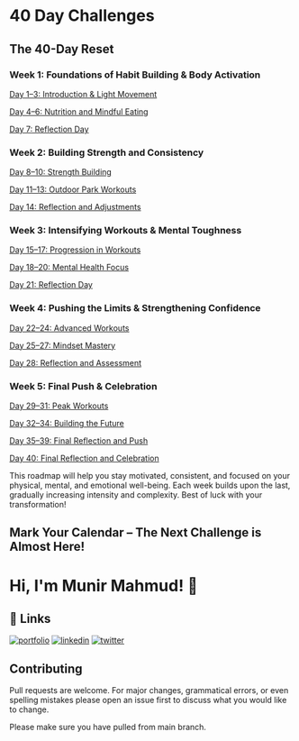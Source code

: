 # 40 Day Challenges

## The 40-Day Reset

### Week 1: Foundations of Habit Building & Body Activation

[Day 1–3: Introduction & Light Movement](https://github.com/munirmahmud/40daychallenge/blob/main/The-40-Day-Reset/Week-1/Day-1–3-Introduction-and-Light-Movement.md)

[Day 4–6: Nutrition and Mindful Eating](https://github.com/munirmahmud/40daychallenge/blob/main/The-40-Day-Reset/Week-1/Day-4–6-Nutrition-and-Mindful-Eating.md)

[Day 7: Reflection Day](https://github.com/munirmahmud/40daychallenge/blob/main/The-40-Day-Reset/Week-1/Day-7-Reflection-Day.md)

### Week 2: Building Strength and Consistency

[Day 8–10: Strength Building](https://github.com/munirmahmud/40daychallenge/blob/main/The-40-Day-Reset/Week-2/Day-8–10-Strength-Building.md)

[Day 11–13: Outdoor Park Workouts](https://github.com/munirmahmud/40daychallenge/blob/main/The-40-Day-Reset/Week-2/Day-11–13-OutdoorPark-Workouts.md)

[Day 14: Reflection and Adjustments](https://github.com/munirmahmud/40daychallenge/blob/main/The-40-Day-Reset/Week-2/Day-14-Reflection-and-Adjustments.md)

### Week 3: Intensifying Workouts & Mental Toughness

[Day 15–17: Progression in Workouts](https://github.com/munirmahmud/40daychallenge/blob/main/The-40-Day-Reset/Week-3/Day-15–17-Progression-in-Workouts.md)

[Day 18–20: Mental Health Focus](https://github.com/munirmahmud/40daychallenge/blob/main/The-40-Day-Reset/Week-3/Day-18–20-Mental-Health-Focus.md)

[Day 21: Reflection Day](https://github.com/munirmahmud/40daychallenge/blob/main/The-40-Day-Reset/Week-3/Day-21-Reflection-Day.md)

### Week 4: Pushing the Limits & Strengthening Confidence

[Day 22–24: Advanced Workouts](https://github.com/munirmahmud/40daychallenge/blob/main/The-40-Day-Reset/Week-4/Day-22–24-Advanced-Workouts.md)

[Day 25–27: Mindset Mastery](https://github.com/munirmahmud/40daychallenge/blob/main/The-40-Day-Reset/Week-4/Day-25–27-Mindset-Mastery.md)

[Day 28: Reflection and Assessment](https://github.com/munirmahmud/40daychallenge/blob/main/The-40-Day-Reset/Week-4/Day-28-Reflection-and-Assessment.md)

### Week 5: Final Push & Celebration

[Day 29–31: Peak Workouts](https://github.com/munirmahmud/40daychallenge/blob/main/The-40-Day-Reset/Week-5/Day-29–31-Peak-Workouts.md)

[Day 32–34: Building the Future](https://github.com/munirmahmud/40daychallenge/blob/main/The-40-Day-Reset/Week-5/Day-32–34-Building-the-Future.md)

[Day 35–39: Final Reflection and Push](https://github.com/munirmahmud/40daychallenge/blob/main/The-40-Day-Reset/Week-5/Day-35–39-Final-Reflection-and-Push.md)

[Day 40: Final Reflection and Celebration](https://github.com/munirmahmud/40daychallenge/blob/main/The-40-Day-Reset/Week-5/Day-40-Final-Reflection-and-Celebration.md)

This roadmap will help you stay motivated, consistent, and focused on your physical, mental, and emotional well-being. Each week builds upon the last, gradually increasing intensity and complexity. Best of luck with your transformation!

## Mark Your Calendar – The Next Challenge is Almost Here!

# Hi, I'm Munir Mahmud! 👋

## 🔗 Links

[![portfolio](https://img.shields.io/badge/my_portfolio-000?style=for-the-badge&logo=ko-fi&logoColor=white)](https://munirmahmud.com/)
[![linkedin](https://img.shields.io/badge/linkedin-0A66C2?style=for-the-badge&logo=linkedin&logoColor=white)](https://www.linkedin.com/munirmahmud)
[![twitter](https://img.shields.io/badge/twitter-1DA1F2?style=for-the-badge&logo=twitter&logoColor=white)](https://twitter.com/munirmahmud)

## Contributing

Pull requests are welcome. For major changes, grammatical errors, or even spelling mistakes please open an issue first to discuss what you would like to change.

Please make sure you have pulled from main branch.
